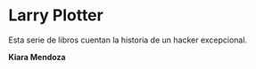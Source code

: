 # Larry Plotter

Esta serie de libros cuentan la historia de un hacker excepcional.

**Kiara Mendoza**

